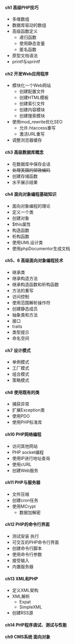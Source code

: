 #### **ch1 高级PHP技巧**
* 多维数组
* 数据库驱动的数组
* 高级函数定义
	* 递归函数
    * 使用静态变量
    * 匿名函数
* 原型文档语法
* printf与sprintf

#### **ch2 开发Web应用程序**
* 模块化一个Web网站
	* 创建配置文件
    * 创建HTML模板
    * 创建索引文件
    * 创建内容模块 
    * 创建搜索模块
* 使用mod_rewrite优化SEO
	* 允许.htaccess重写
    * 激活URL重写
* 调整浏览器缓存

#### **ch3 高级数据库概念**
* 在数据库中保存会话
* <del>处理美国的邮政编码</del>
* 创建存储函数
* 水平展示结果

#### **ch4 面向对象编程基础知识**
* 面向对象编程的理论
* 定义一个类
* 创建对象
* $this属性
* 构造函数
* 析构函数
* 使用UML设计类
* 使用phpDocumentor生成文档

#### **ch5、6 高级面向对象编程技术**
* 继承类
* 继承构造方法
* 继承构造函数和析构函数
* 方法的重写
* 访问控制
* 使用范围解析操作符
* 创建静态成员
* 抽象类和方法
* 接口
* traits
* 类型提示
* 命名空间

#### **ch7 设计模式**
* 单例模式
* 工厂模式
* 组合模式
* 策略模式

#### **ch8 使用既有的类**
* 捕获异常
* 扩展Exception类
* 使用PDO
* 使用PHP标准库

#### **ch10 PHP网络编程**
* 访问其他网站
* PHP socket编程
* 使用IP进行地址查询
* 使用cURL
* 创建Web服务

#### **ch11 PHP与服务器**
* 文件压缩
* 创建cron任务
* 使用MCrypt
	* 数据加解密 

#### **ch12 PHP的命令行界面**
* 测试安装 执行
* 可交互的PHP命令行界面
* 创建命令行脚本
* 使用命令行参数
* 接受输入
* 内置服务器

#### **ch13 XML和PHP**
* 定义XML架构
* XML解析
	* Expat
    * SimpleXML
* 创建RSS源

#### **ch14 PHP程序调试、测试与性能**
#### **ch9 CMS系统 面向对象** 
